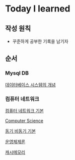 # Today I learned

## 작성 원칙
* 꾸준하게 공부한 기록을 남기자

## 순서
### Mysql DB

[데이터베이스 시스템의 개념][githublinkdb]

[githublinkdb]: https://github.com/SEOJEEWOONG/TIL/blob/master/Mysql/데이터베이스_시스템의_개념.md "Go 데이터베이스 시스템의 개념"
### 컴퓨터 네트워크

[컴퓨터 네트워크 기본][githublinknetwork]

[githublinknetwork]: https://github.com/SEOJEEWOONG/TIL/blob/master/Network/컴퓨터_네트워크_기본.md "Go 컴퓨터 네트워크 기본"

[Computer Science][githublinkcs]

[githublinkcs]: https://github.com/SEOJEEWOONG/TIL/tree/master/Computer%20Science "Go Computer Science"
  
  [동기 비동기 기본][githublinksync]
  
  [githublinksync]: https://github.com/SEOJEEWOONG/TIL/blob/master/Computer%20Science/%EB%8F%99%EA%B8%B0_%EB%B9%84%EB%8F%99%EA%B8%B0_%EA%B0%9C%EB%85%90.md "Go 동기 비동기 기본"
  
  [운영체제론][githublinkos]
  
  [githublinkos]: https://github.com/SEOJEEWOONG/TIL/blob/master/Computer%20Science/%EC%9A%B4%EC%98%81%EC%B2%B4%EC%A0%9C%EB%A1%A0.md "Go 운영체제론"
  
  [캐시메모리][githublinkcache]
  
  [githublinkcache]: https://github.com/SEOJEEWOONG/TIL/blob/master/Computer%20Science/%EC%BA%90%EC%8B%9C%EB%A9%94%EB%AA%A8%EB%A6%AC.md "Go 캐시메모리"
